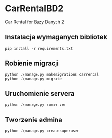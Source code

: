 # CarRentalBD2
Car Rental for Bazy Danych 2


## Instalacja wymaganych bibliotek
```
pip install -r requirements.txt
```

## Robienie migracji
```
python .\manage.py makemigrations carrental
python .\manage.py migrate
```

## Uruchomienie servera
```
python .\manage.py runserver
```

## Tworzenie admina
```
python .\manage.py createsuperuser
```
